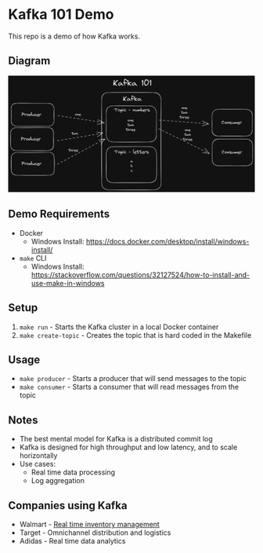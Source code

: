 # Kafka 101 Demo

This repo is a demo of how Kafka works.

## Diagram

![Kafka 101 Diagram](./kafka-101.png)

## Demo Requirements

- Docker
  - Windows Install: https://docs.docker.com/desktop/install/windows-install/
- `make` CLI
  - Windows Install: https://stackoverflow.com/questions/32127524/how-to-install-and-use-make-in-windows

## Setup

1. `make run` - Starts the Kafka cluster in a local Docker container
2. `make create-topic` - Creates the topic that is hard coded in the Makefile

## Usage

- `make producer` - Starts a producer that will send messages to the topic
- `make consumer` - Starts a consumer that will read messages from the topic

## Notes

- The best mental model for Kafka is a distributed commit log
- Kafka is designed for high throughput and low latency, and to scale horizontally
- Use cases:
  - Real time data processing
  - Log aggregation

## Companies using Kafka

- Walmart - [Real time inventory management](https://www.confluent.io/blog/how-walmart-uses-kafka-for-real-time-omnichannel-replenishment/)
- Target - Omnichannel distribution and logistics
- Adidas - Real time data analytics